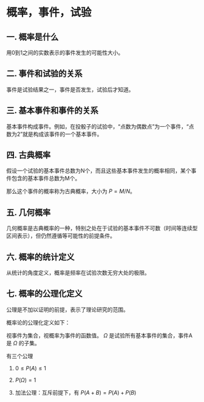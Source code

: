 # 概率，事件，试验

## 一. 概率是什么

用0到1之间的实数表示的事件发生的可能性大小。

## 二. 事件和试验的关系

事件是试验结果之一，事件是否发生，试验后才知道。

## 三. 基本事件和事件的关系

基本事件构成事件。例如，在投骰子的试验中，“点数为偶数点”为一个事件，“点数为2”就是构成该事件的一个基本事件。

## 四. 古典概率

假设一个试验的基本事件总数为N个，而且这些基本事件发生的概率相同，某个事件包含的基本事件总数为M个。

那么这个事件的概率称为古典概率，大小为 $P=M/N$。

## 五. 几何概率

几何概率是古典概率的一种，特别之处在于试验的基本事件不可数（时间等连续型区间表示），但仍然遵循等可能性的前提条件。

## 六. 概率的统计定义

从统计的角度定义，概率是频率在试验次数无穷大处的极限。

## 七. 概率的公理化定义

公理是不加以证明的前提，表示了理论研究的范围。

概率论的公理化定义如下：

视事件为集合，视概率为事件的函数值。 $\Omega$ 是试验所有基本事件的集合，事件A是 $\Omega$ 的子集。

有三个公理

1. $0 \le P(A) \le 1$

2. $P(\Omega) = 1$ 

3. 加法公理：互斥前提下，有 $P(A+B) = P(A) + P(B)$
